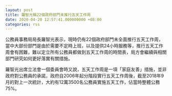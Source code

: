 ```yaml
---
layout: post
title: 羅智光稱22個政府部門未推行五天工作周
date: 2020-04-20 12:57:41.000000000 +08:00
categories: rss
---
```


公務員事務局局長羅智光表示，現時仍有22個政府部門未全面推行五天工作周，當中大部份部門是由於需要不定時上班，以及提供24小時服務等，推行五天工作周會有困難，難以定立所有公務員都做到五天工作周的時間表，局方會繼續與相關部門研究如何更好落實有關措施。

羅智光出席立法會一個委員會時又說，五天工作周是一項「家庭友善」措施，並非政府對公務員的承諾，政府自2006年起分階段實行五天工作周後，截至2018年9月的對上一次統計，大約有12萬3500名公務員實施五天工作，佔當時整體公務75%。
